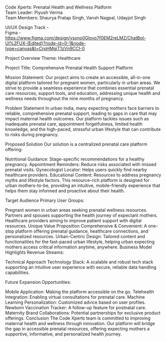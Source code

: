 Code Xperts: Prenatal Health and Wellness Platform <br />
Team Leader: Piyush Verma <br />
Team Members: Shaurya Pratap Singh, Vansh Nagpal, Udayjot Singh

UI/UX Design Track - <br />
Figma - https://www.figma.com/design/ysxno0Glovo7f0EM2reLMZ/ChatBot-UI%2FUX-(Edited)?node-id=0-1&node-type=canvas&t=CrpHMgiT1zVn9CCI-0 

Project Overview
Theme: Healthcare

Project Title: Comprehensive Prenatal Health Support Platform

Mission Statement:
Our project aims to create an accessible, all-in-one digital platform tailored for pregnant women, particularly in urban areas. We strive to provide a seamless experience that combines essential prenatal care resources, support tools, and education, addressing unique health and wellness needs throughout the nine months of pregnancy.

Problem Statement
In urban India, many expecting mothers face barriers to reliable, comprehensive prenatal support, leading to gaps in care that may impact maternal health outcomes. Our platform tackles issues such as inadequate prenatal care, appointment forgetfulness, limited health knowledge, and the high-paced, stressful urban lifestyle that can contribute to risks during pregnancy.

Proposed Solution
Our solution is a centralized prenatal care platform offering:

Nutritional Guidance: Stage-specific recommendations for a healthy pregnancy.
Appointment Reminders: Reduce risks associated with missed prenatal visits.
Gynecologist Locator: Helps users quickly find nearby healthcare providers.
Educational Content: Resources to address pregnancy myths and lifestyle factors.
This resource-rich platform is designed for urban mothers-to-be, providing an intuitive, mobile-friendly experience that helps them stay informed and proactive about their health.

Target Audience
Primary User Groups:

Pregnant women in urban areas seeking prenatal wellness resources.
Partners and spouses supporting the health journey of expectant mothers.
Healthcare providers aiming to improve patient support with digital resources.
Unique Value Proposition
Comprehensive & Convenient: A one-stop platform offering prenatal guidance, healthcare connections, and personalized resources.
Urban-Centric Design: Tailored content and functionalities for the fast-paced urban lifestyle, helping urban expecting mothers access critical information anytime, anywhere.
Business Model Highlights
Revenue Streams:

Technical Approach
Technology Stack:
A scalable and robust tech stack supporting an intuitive user experience with secure, reliable data handling capabilities.

Future Expansion Opportunities:

Mobile Application: Making the platform accessible on the go.
Telehealth Integration: Enabling virtual consultations for prenatal care.
Machine Learning Personalization: Customized advice based on user profiles.
Newborn Vaccination Tracker: A follow-up feature for postnatal care.
Maternity Brand Collaborations: Potential partnerships for exclusive product offerings.
Conclusion
The Code Xperts team is committed to improving maternal health and wellness through innovation. Our platform will bridge the gap in accessible prenatal resources, offering expecting mothers a supportive, informative, and personalized health journey.
